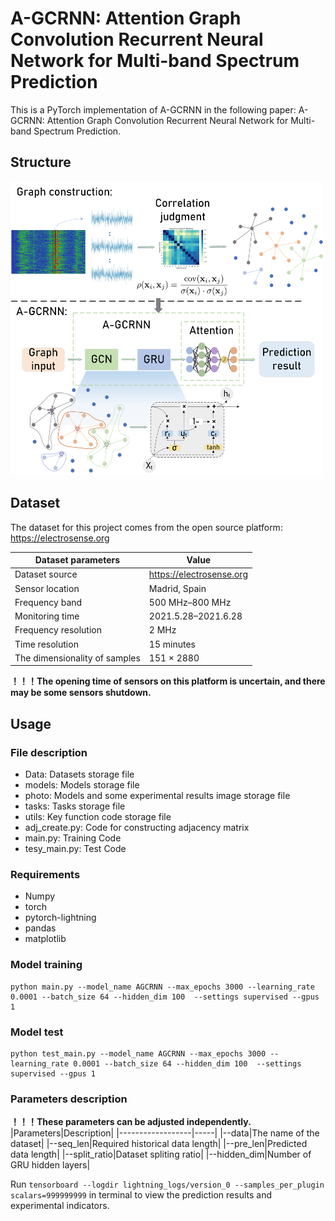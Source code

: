 # A-GCRNN: Attention Graph Convolution Recurrent Neural Network for Multi-band Spectrum Prediction
This is a PyTorch implementation of A-GCRNN in the following paper: A-GCRNN: Attention Graph Convolution Recurrent Neural Network for Multi-band Spectrum Prediction.

## Structure
<img src="https://github.com/TLTLHILL/A-GCRNN-for-spectrum-prediction/blob/main/photo/A-GCRNN.png" width="500" height="470" />

## Dataset
The dataset for this project comes from the open source platform: https://electrosense.org

|Dataset parameters|Value|
|------------------|-----|
|Dataset source|https://electrosense.org|
|Sensor location|Madrid, Spain|
|Frequency band|500 MHz–800 MHz|
|Monitoring time|2021.5.28–2021.6.28|
|Frequency resolution|2 MHz|
|Time resolution|15 minutes|
|The dimensionality of samples|151 × 2880|

**！！！The opening time of sensors on this platform is uncertain, and there may be some sensors shutdown.**

## Usage
### File description
- Data: Datasets storage file
- models: Models storage file
- photo: Models and some experimental results image storage file
- tasks: Tasks storage file
- utils: Key function code storage file
- adj_create.py: Code for constructing adjacency matrix
- main.py: Training Code
- tesy_main.py: Test Code
### Requirements
- Numpy
- torch
- pytorch-lightning
- pandas
- matplotlib

### Model training
```
python main.py --model_name AGCRNN --max_epochs 3000 --learning_rate 0.0001 --batch_size 64 --hidden_dim 100  --settings supervised --gpus 1
```
### Model test
```
python test_main.py --model_name AGCRNN --max_epochs 3000 --learning_rate 0.0001 --batch_size 64 --hidden_dim 100  --settings supervised --gpus 1
```
### Parameters description
**！！！These parameters can be adjusted independently.**
|Parameters|Description|
|------------------|-----|
|--data|The name of the dataset|
|--seq_len|Required historical data length|
|--pre_len|Predicted data length|
|--split_ratio|Dataset spliting ratio|
|--hidden_dim|Number of GRU hidden layers|

Run `tensorboard --logdir lightning_logs/version_0 --samples_per_plugin scalars=999999999` in terminal to view the prediction results and experimental indicators.
